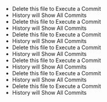 * Delete this file to Execute a Commit 
 * History will Show All Commits
* Delete this file to Execute a Commit 
 * History will Show All Commits
* Delete this file to Execute a Commit 
 * History will Show All Commits
* Delete this file to Execute a Commit 
 * History will Show All Commits
* Delete this file to Execute a Commit 
 * History will Show All Commits
* Delete this file to Execute a Commit 
 * History will Show All Commits
* Delete this file to Execute a Commit 
 * History will Show All Commits
